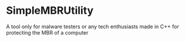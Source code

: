 # SimpleMBRUtility
A tool only for malware testers or any tech enthusiasts made in C++ for protecting the MBR of a computer
